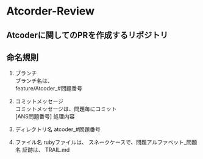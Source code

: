 # Atcorder-Review
## Atcoderに関してのPRを作成するリポジトリ

## 命名規則
1. ブランチ  
ブランチ名は、  
feature/Atcoder_#問題番号

2. コミットメッセージ   
コミットメッセージは、問題毎にコミット  
[ANS問題番号] 処理内容

3. ディレクトリ名
atcoder_#問題番号

4. ファイル名
rubyファイルは、
スネークケースで、問題アルファベット_問題名
証跡は、
TRAIL.md
